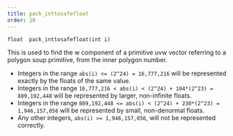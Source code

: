 ```yaml
---
title: pack_inttosafefloat
order: 10
---
```

`float  pack_inttosafefloat(int i)`

This is used to find the w component of a primitive uvw vector
referring to a polygon soup primitive, from the inner polygon number.

- Integers in the range `abs(i) <= (2^24) = 16,777,216` will be represented exactly by the floats of the same value.
- Integers in the range `16,777,216 < abs(i) < (2^24) + 104*(2^23) = 889,192,448` will be represented by larger, non-infinite floats.
- Integers in the range `889,192,448 <= abs(i) < (2^24) + 230*(2^23) = 1,946,157,056`
  will be represented by small, non-denormal floats.
- Any other integers, `abs(i) >= 1,946,157,056`, will not be represented correctly.
